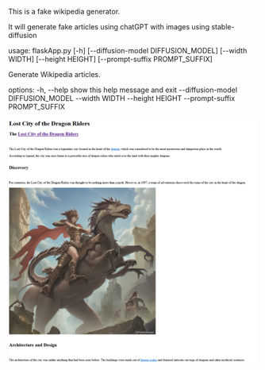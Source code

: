 This is a fake wikipedia generator.

It will generate fake articles using chatGPT with images using stable-diffusion

usage: flaskApp.py [-h] [--diffusion-model DIFFUSION_MODEL] [--width WIDTH] [--height HEIGHT] [--prompt-suffix PROMPT_SUFFIX]

Generate Wikipedia articles.

options:
  -h, --help            show this help message and exit
  --diffusion-model DIFFUSION_MODEL
  --width WIDTH
  --height HEIGHT
  --prompt-suffix PROMPT_SUFFIX


![Example image from a generated page](samplePage.png)
